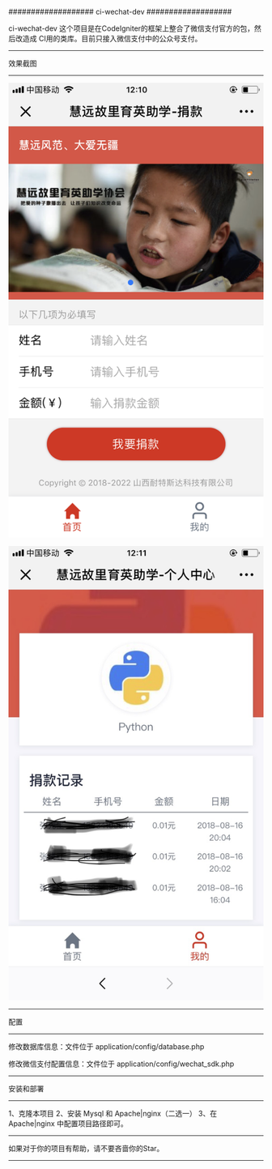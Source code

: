 ###################
ci-wechat-dev
###################

ci-wechat-dev 这个项目是在CodeIgniter的框架上整合了微信支付官方的包，然后改造成
CI用的类库。目前只接入微信支付中的公众号支付。

*******************
效果截图
*******************


![](https://github.com/pythonsir/ci-wechat-dev/blob/master/screenshot/WechatIMG11.png)  

![](https://github.com/pythonsir/ci-wechat-dev/blob/master/screenshot/WechatIMG12.jpeg)  

**************************
配置
**************************

修改数据库信息：文件位于 application/config/database.php

修改微信支付配置信息：文件位于 application/config/wechat_sdk.php

*******************
安装和部署
*******************
1、克隆本项目
2、安装 Mysql 和 Apache|nginx（二选一）
3、在 Apache|nginx 中配置项目路径即可。

************
如果对于你的项目有帮助，请不要吝啬你的Star。
************

